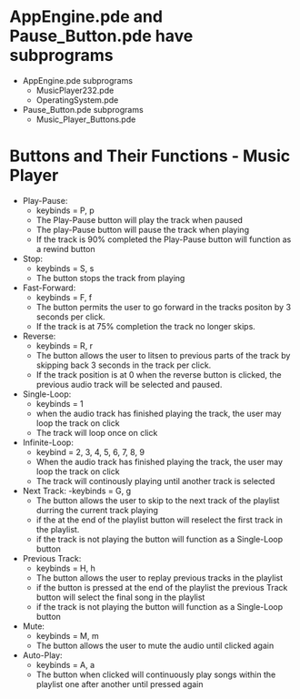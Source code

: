 # AppEngine.pde and Pause_Button.pde have subprograms
  - AppEngine.pde subprograms
    - MusicPlayer232.pde
    - OperatingSystem.pde
  - Pause_Button.pde subprograms
    - Music_Player_Buttons.pde
     
# Buttons and Their Functions - Music Player
- Play-Pause:
  - keybinds = P, p
  - The Play-Pause button will play the track when paused
  - The play-Pause button will pause the track when playing
  - If the track is 90% completed the Play-Pause button will function as a rewind button
- Stop:
  - keybinds = S, s
  - The button stops the track from playing
- Fast-Forward:
  - keybinds = F, f
  - The button permits the user to go forward in the tracks positon by 3 seconds per click.
  - If the track is at 75% completion the track no longer skips.
- Reverse:
  - keybinds = R, r
  - The button allows the user to litsen to previous parts of the track by skipping back 3 seconds in the track per click.
  - If the track position is at 0 when the reverse button is clicked, the previous audio track will be selected and paused.
- Single-Loop:
  - keybinds = 1
  - when the audio track has finished playing the track, the user may loop the track on click
  - The track will loop once on click
- Infinite-Loop:
  - keybind = 2, 3, 4, 5, 6, 7, 8, 9
  - When the audio track has finished playing the track, the user may loop the track on click
  - The track will continously playing until another track is selected
- Next Track:
  -keybinds = G, g
  - The button allows the user to skip to the next track of the playlist durring the current track playing
  - if the at the end of the playlist button will reselect the first track in the playlist.
  - if the track is not playing the button will function as a Single-Loop button
- Previous Track:
  - keybinds = H, h
  - The button allows the user to replay previous tracks in the playlist
  - if the button is pressed at the end of the playlist the previous Track button will select the final song in the playlist
  - if the track is not playing the button will function as a Single-Loop button
- Mute:
  - keybinds = M, m
  - The button allows the user to mute the audio until clicked again
- Auto-Play:
  - keybinds = A, a
  - The button when clicked will continuously play songs within the playlist one after another until pressed again
